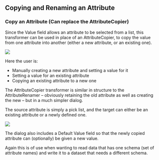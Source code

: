## Copying and Renaming an Attribute ##
### Copy an Attribute (Can replace the AttributeCopier) ###
Since the Value field allows an attribute to be selected from a list, this transformer can be used in place of an AttributeCopier, to copy the value from one attribute into another (either a new attribute, or an existing one).

![](https://raw.githubusercontent.com/FMEEvangelist/FME-Desktop-Basic-Training-Manual-Images/master/Img5.10.AttributeCreatorDialog.jpg)

Here the user is:

- Manually creating a new attribute and setting a value for it
- Setting a value for an existing attribute
- Copying an existing attribute to a new one



The AttributeCopier transformer is similar in structure to the AttributeRenamer – obviously retaining the old attribute as well as creating the new – but in a much simpler dialog.

The source attribute is simply a pick list, and the target can either be an existing attribute or a newly defined one.

![](https://raw.githubusercontent.com/FMEEvangelist/FME-Desktop-Basic-Training-Manual-Images/master/Img5.17.AttributeCopierCopy.jpg)

The dialog also includes a Default Value field so that the newly copied attribute can (optionally) be given a new value.

Again this is of use when wanting to read data that has one schema (set of attribute names) and write it to a dataset that needs a different schema.